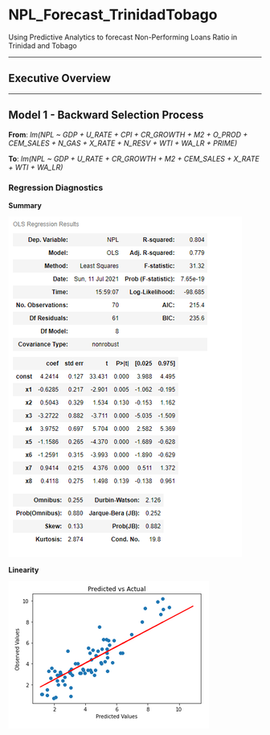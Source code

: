 # NPL_Forecast_TrinidadTobago
Using Predictive Analytics to forecast Non-Performing Loans Ratio in Trinidad and Tobago

----------------------------------------------------------------------------------------
## Executive Overview








---------------------------------------------------------------------------------------
## Model 1 - Backward Selection Process
**From**: _lm(NPL ~ GDP + U_RATE + CPI + CR_GROWTH + M2 + O_PROD + CEM_SALES + N_GAS + X_RATE + N_RESV + WTI + WA_LR + PRIME)_ 

**To**:   _lm(NPL ~ GDP + U_RATE + CR_GROWTH + M2 + CEM_SALES + X_RATE + WTI + WA_LR)_



### Regression Diagnostics ###

**Summary**

![](https://github.com/GR8505/NPL_Forecast_TrinidadTobago/blob/main/Images/Model2_Summary.png)

**Linearity**

![](https://github.com/GR8505/NPL_Forecast_TrinidadTobago/blob/main/Images/Model2_Linearity.png)
